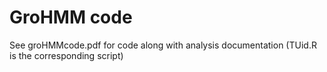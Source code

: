 # GroHMM code

See groHMMcode.pdf for code along with analysis documentation (TUid.R is the corresponding script)
